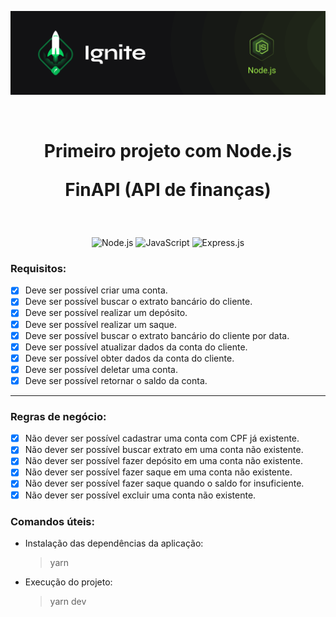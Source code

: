 <p align="center">
  <img src="../.github/capa-ignite-nodejs.png" alt="Ignite Node.js">
</p>

<br>

<h1 align="center">
  Primeiro projeto com Node.js

  <br>

  FinAPI (API de finanças)
</h1>

<br>

<p align="center">
  <img src="https://img.shields.io/badge/Node.js-339933?style=for-the-badge&logo=nodedotjs&logoColor=white" alt="Node.js">
  <img src="https://img.shields.io/badge/JavaScript-323330?style=for-the-badge&logo=javascript&logoColor=F7DF1E" alt="JavaScript">
  <img src="https://img.shields.io/badge/Express.js-000000?style=for-the-badge&logo=express&logoColor=white" alt="Express.js">
</p>

### Requisitos:
- [x] Deve ser possível criar uma conta.
- [x] Deve ser possível buscar o extrato bancário do cliente.
- [x] Deve ser possível realizar um depósito.
- [x] Deve ser possível realizar um saque.
- [x] Deve ser possível buscar o extrato bancário do cliente por data.
- [x] Deve ser possível atualizar dados da conta do cliente.
- [x] Deve ser possível obter dados da conta do cliente.
- [x] Deve ser possível deletar uma conta.
- [x] Deve ser possível retornar o saldo da conta.

---

### Regras de negócio:
- [x] Não dever ser possível cadastrar uma conta com CPF já existente.
- [x] Não dever ser possível buscar extrato em uma conta não existente.
- [x] Não dever ser possível fazer depósito em uma conta não existente.
- [x] Não dever ser possível fazer saque em uma conta não existente.
- [x] Não dever ser possível fazer saque quando o saldo for insuficiente.
- [x] Não dever ser possível excluir uma conta não existente.

### Comandos úteis:
- Instalação das dependências da aplicação:
  > yarn

- Execução do projeto:
  > yarn dev